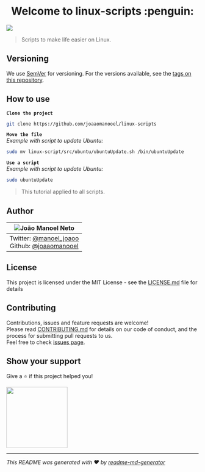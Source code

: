<h1 align="center">Welcome to linux-scripts :penguin:</h1>

<p>
  <img src="https://img.shields.io/badge/version-0.1.0-blue.svg?cacheSeconds=2592000" />
</p>

> Scripts to make life easier on Linux.

## Versioning

We use [SemVer](http://semver.org/) for versioning. For the versions available, see the [tags on this repository](https://github.com/joaaomanooel/books-api/tags).

## How to use
**`Clone the project`**

```sh
git clone https://github.com/joaaomanooel/linux-scripts
```

**`Move the file `** <br/>
*Example with script to update Ubuntu:*

```sh
sudo mv linux-script/src/ubuntu/ubuntuUpdate.sh /bin/ubuntuUpdate
```

**`Use a script`** <br/>
*Example with script to update Ubuntu:*

```sh
sudo ubuntuUpdate
```

> This tutorial applied to all scripts.

## Author

| ![João Manoel Neto](https://avatars2.githubusercontent.com/u/17843076?v=3&s=150)|
|:---------------------:|
| Twitter: [@manoel_joaoo](https://twitter.com/manoel_joaoo) <br /> Github: [@joaaomanooel](https://github.com/joaaomanooel) |

## License

This project is licensed under the MIT License - see the [LICENSE.md](LICENSE.md) file for details

## Contributing
 Contributions, issues and feature requests are welcome!<br />
Please read [CONTRIBUTING.md](https://gist.github.com/PurpleBooth/b24679402957c63ec426) for details on our code of conduct, and the process for submitting pull requests to us.
<br />Feel free to check [issues page](https://github.com/joaaomanooel/linux-scripts/issues).
## Show your support

Give a ⭐️ if this project helped you!

<a href="https://www.patreon.com/linuxscripts">
  <img src="https://c5.patreon.com/external/logo/become_a_patron_button@2x.png" width="160">
</a>

***
_This README was generated with ❤️ by [readme-md-generator](https://github.com/kefranabg/readme-md-generator)_
